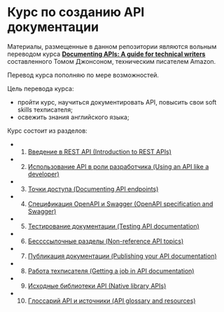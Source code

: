 # Курс по созданию API документации

Материалы, размещенные в данном репозитории являются вольным переводом курса [**Documenting APIs: A guide for technical writers**](https://idratherbewriting.com/learnapidoc/)  составленного Томом Джонсоном, техническим писателем Amazon. 

Перевод курса пополняю по мере возможностей.

Цель перевода курса: 

- пройти курс, научиться документировать API, повысить свои soft skills техписателя;
- освежить знания английского языка;

Курс состоит из разделов:

- 1. [Введение в REST API (Introduction to REST APIs)](https://github.com/Starkovden/Documenting_APIs/tree/master/1.%20Introduction%20to%20REST%20APIs)
- 2. [Использование API в роли разработчика (Using an API like a developer)](https://github.com/Starkovden/Documenting_APIs/tree/master/2.%20Using%20an%20API%20like%20a%20developer)
- 3. [Точки доступа (Documenting API endpoints)](https://github.com/Starkovden/Documenting_APIs/tree/master/3.%20Documenting%20API%20endpoints)
- 4. [Спецификация OpenAPI и Swagger (OpenAPI specification and Swagger)](https://github.com/Starkovden/Documenting_APIs/tree/master/4.%20OpenAPI%20specification%20and%20Swagger)
- 5. [Тестирование документации (Testing API documentation)](https://github.com/Starkovden/Documenting_APIs/tree/master/5.%20Testing%20API%20documentaion)
- 6. [Беcсссылочные разделы (Non-reference API topics)](https://github.com/Starkovden/Documenting_APIs/tree/master/6.%20Non-reference%20API%20topics)
- 7. [Публикация документации (Publishing your API documentation)](https://github.com/Starkovden/Documenting_APIs/tree/master/7.%20Publishing%20your%20API%20documentation)
- 8. [Работа техписателя (Getting a job in API documentation)](https://github.com/Starkovden/Documenting_APIs/tree/master/8.%20Getting%20a%20job%20in%20API%20documentation)
- 9. [Исходные библиотеки API (Native library APIs)](https://github.com/Starkovden/Documenting_APIs/tree/master/9.%20Native%20library%20APIs)
- 10. [Глоссарий API и источники (API glossary and resources)](https://github.com/Starkovden/Documenting_APIs/tree/master/10.%20API%20glossary%20and%20Resourses)

